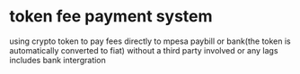 # token fee payment system
 using crypto token to pay fees directly to mpesa paybill or bank(the token is automatically converted to fiat)
without a third party involved or any lags 
includes bank intergration
